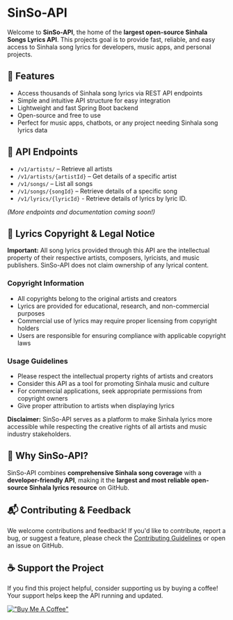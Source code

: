 # SinSo-API 

Welcome to **SinSo-API**, the home of the **largest open-source Sinhala Songs Lyrics API**. This projects goal is to provide fast, reliable, and easy access to Sinhala song lyrics for developers, music apps, and personal projects.


## 🌟 Features

- Access thousands of Sinhala song lyrics via REST API endpoints
- Simple and intuitive API structure for easy integration
- Lightweight and fast Spring Boot backend
- Open-source and free to use
- Perfect for music apps, chatbots, or any project needing Sinhala song lyrics data



## 🚀 API Endpoints

- `/v1/artists/` – Retrieve all artists
- `/v1/artists/{artistId}` – Get details of a specific artist
- `/v1/songs/` – List all songs
- `/v1/songs/{songId}` – Retrieve details of a specific song
- `/v1/lyrics/{lyricId}` - Retrieve details of lyrics by lyric ID.

*(More endpoints and documentation coming soon!)*



## 📝 Lyrics Copyright & Legal Notice

**Important:** All song lyrics provided through this API are the intellectual property of their respective artists, composers, lyricists, and music publishers. SinSo-API does not claim ownership of any lyrical content.

### Copyright Information
- All copyrights belong to the original artists and creators
- Lyrics are provided for educational, research, and non-commercial purposes
- Commercial use of lyrics may require proper licensing from copyright holders
- Users are responsible for ensuring compliance with applicable copyright laws

### Usage Guidelines
- Please respect the intellectual property rights of artists and creators
- Consider this API as a tool for promoting Sinhala music and culture
- For commercial applications, seek appropriate permissions from copyright owners
- Give proper attribution to artists when displaying lyrics

**Disclaimer:** SinSo-API serves as a platform to make Sinhala lyrics more accessible while respecting the creative rights of all artists and music industry stakeholders.

## 🔖 Why SinSo-API?

SinSo-API combines **comprehensive Sinhala song coverage** with a **developer-friendly API**, making it the **largest and most reliable open-source Sinhala lyrics resource** on GitHub.

## 📬 Contributing & Feedback

We welcome contributions and feedback! If you'd like to contribute, report a bug, or suggest a feature, please check the [Contributing Guidelines](#) or open an issue on GitHub.

## ☕ Support the Project
If you find this project helpful, consider supporting us by buying a coffee! Your support helps keep the API running and updated.

[!["Buy Me A Coffee"](https://www.buymeacoffee.com/assets/img/custom_images/orange_img.png)](https://www.buymeacoffee.com/vishalrashmika/)

